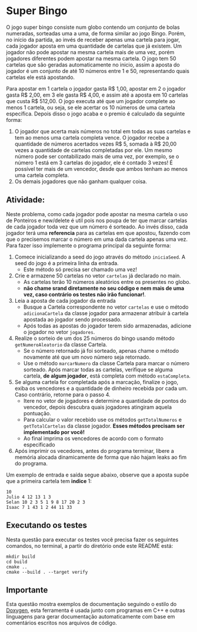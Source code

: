 # Super Bingo

O jogo super bingo consiste num globo contendo um conjunto de bolas numeradas, sorteadas uma a uma, de forma similar ao jogo Bingo. Porém, no início da partida, ao invés de receber apenas uma cartela para jogar, cada jogador aposta em uma quantidade de cartelas que já existem. Um jogador não pode apostar na mesma cartela mais de uma vez, porém jogadores diferentes podem apostar na mesma cartela. O jogo tem 50 cartelas que são geradas automaticamente no inicio, assim a aposta do jogador é um conjunto de até 10 números entre 1 e 50, representando
quais cartelas ele está apostando.

Para apostar em 1 cartela o jogador gasta R$ 1,00, apostar em 2 o jogador gasta R$ 2,00, em 3 ele gasta R$ 4,00, e assim até a aposta em 10 cartelas que custa R$ 512,00. O jogo executa até que um jogador complete ao menos 1 cartela, ou seja, se ele acertar os 10 números de uma 
cartela específica. Depois disso o jogo acaba e o premio é calculado da seguinte forma:
1. O jogador que acerta mais números no total em todas as suas cartelas e tem ao menos uma cartela completa vence. O jogador recebe a quantidade de números acertados vezes R$ 5, somada à R$ 20,00 vezes a quantidade de cartelas completadas por ele. Um mesmo número pode 
ser contabilizado mais de uma vez, por exemplo, se o número 1  está em 3 cartelas do jogador, ele é contado 3 vezes! É possível ter 
mais de um vencedor, desde que ambos tenham ao menos uma cartela completa.
2. Os demais jogadores que não ganham qualquer coisa.

## Atividade:

Neste problema, como cada jogador pode apostar na mesma cartela o uso de Ponteiros e new/delete é util pois nos poupa de ter que marcar
cartelas de cada jogador toda vez que um número é sorteado. Ao invés disso, cada jogador terá uma **referencia** para as cartelas em que
apostou, fazendo com que o precisemos marcar o número em uma dada cartela apenas uma vez. Para fazer isso implemente o programa principal da seguinte forma:

1. Comece inicializando a seed do jogo através do método `iniciaSeed`. A seed do jogo é a primeira linha da entrada.
    - Este método só precisa ser chamado uma vez!
2. Crie e armazene 50 cartelas no vetor `cartelas` já declarado no main.
    - As cartelas terão 10 números aleatórios entre os presentes no globo.
    - **não chame srand diretamente no seu código e nem mais de uma vez, caso contrário os testes não irão funcionar!**.
3. Leia a aposta de cada jogador da entrada
    - Busque a Cartela correspondente no vetor `cartelas` e use o método `adicionaCartela` da classe jogador para armazenar 
    atribuir à cartela apostada ao jogador sendo processado.
    - Após todas as apostas do jogador terem sido armazenadas, adicione o jogador no vetor `jogadores`.
4. Realize o sorteio de um dos 25 números do bingo usando método `getNumeroAleatorio` da classe Cartela.
    - Se o número retornado já foi sorteado, apenas chame o método novamente até que um novo número seja retornado.
    - Use o método `marcarNumero` da classe Cartela para marcar o número sorteado. Após marcar todas as cartelas, verifique se alguma 
    cartela, __de algum jogador__, está completa com método `estaCompleta`.
5. Se alguma cartela for completada após a marcação, finalize o jogo, exiba os vencedores e a quantidade de dinheiro recebida por cada um.
Caso contrário, retorne para o passo 4.
    - Itere no vetor de jogadores e determine a quantidade de pontos do vencedor, depois descubra quais jogadores atingiram 
    aquela pontuação.
    - Para calcular o valor recebido use os métodos `getTotalNumeros` e `getTotalCartelas` da classe jogador. 
    **Esses métodos precisam ser implementado por você!**
    - Ao final imprima os vencedores de acordo com o formato especificado
6. Após imprimir os vecedores, antes do programa terminar, libere a memória alocada dinamicamente de forma que não hajam leaks ao fim
do programa.


Um exemplo de entrada e saída segue abaixo, observe que a aposta supõe que a primeira cartela tem __indice__ 1:

```
10
Julio 4 12 13 1 3
Selan 10 2 3 5 1 9 8 17 20 2 3
Isaac 7 1 43 1 2 44 11 33
```

## Executando os testes

Nesta questão para executar os testes você precisa fazer os seguintes comandos, no terminal, a partir do diretório onde este README está:

```
mkdir build
cd build
cmake ..
cmake --build . --target verify
```

## Importante

Esta questão mostra exemplos de documentação seguindo o estilo do [Doxygen](https://www.doxygen.nl/manual/docblocks.html), esta ferramenta
é usada junto com programas em C++ e outras linguagens para gerar documentação automaticamente com base em comentários escritos nos arquivos
de código.

